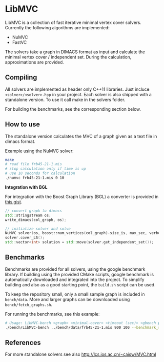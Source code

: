# LibMVC

LibMVC is a collection of fast iterative minimal vertex cover solvers.
Currently the following algorithms are implemented:

- NuMVC
- FastVC

The solvers take a graph in DIMACS format as input and calculate the
minimal vertex cover / independent set. During the calculation, approximations
are provided.

## Compiling

All solvers are implemented as header only C++11 libraries.
Just incluce `<solver>/<solver>.hpp` in your project.
Each solver is also shipped with a standalone version. To use it call
make in the solvers folder.

For building the benchmarks, see the corresponding section below.

## How to use

The standalone version calculates the MVC of a graph given
as a text file in dimacs format.

Example using the NuMVC solver:

```bash
make
# read file frb45-21-1.mis
# stop calculation only if time is up
# use 10 seconds for calculation
./numvc frb45-21-1.mis 0 10
```

**Integration with BGL**

For integration with the Boost Graph Library (BGL) a converter is provided in
[this gist](https://gist.github.com/fmoessbauer/163b9928ae9170cfe2651173f416314b).

```cpp
// convert graph to dimacs
std::stringstream os;
write_dimacs(col_graph, os);

// initialize solver and solve
NuMVC solver(os, boost::num_vertices(col_graph)-size_is, max_sec, verbose);
solver.cover_LS();
std::vector<int> solution = std::move(solver.get_independent_set());
```

## Benchmarks

Benchmarks are provided for all solvers, using the google benchmark library.
If building using the provided CMake scripts, google benchmark is automatically
downloaded and integrated into the project.
To simplify building and also as a good starting point, the `build.sh` script can be used.

To keep the repository small, only a small sample graph is included in `bench/data`.
More and larger graphs can be downloaded using `bench/fetch_graphs.sh`.

For running the benchmarks, see this example:

```bash
# Usage: LibMVC-bench <graph> <minimal-cover> <timeout (sec)> <gbench parameters>
./bench/LibMVC-bench ../bench/data/frb45-21-1.mis 900 100 --benchmark_repetitions=5
```

## References

For more standalone solvers see also http://lcs.ios.ac.cn/~caisw/MVC.html

